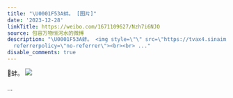 ```yaml
---
title: "\U0001F53A蚌。 [图片]"
date: '2023-12-28'
linkTitle: https://weibo.com/1671109627/Nzh7i6NJO
source: 包容万物恒河水的微博
description: "\U0001F53A蚌。 <img style=\"\" src=\"https://tvax4.sinaimg.cn/large/639b1bfbly1hl9xypcm4rj20fq0rfajh.jpg\"
  referrerpolicy=\"no-referrer\"><br><br> ..."
disable_comments: true
---
```

🔺蚌。 <img style="" src="https://tvax4.sinaimg.cn/large/639b1bfbly1hl9xypcm4rj20fq0rfajh.jpg" referrerpolicy="no-referrer"><br><br> ...